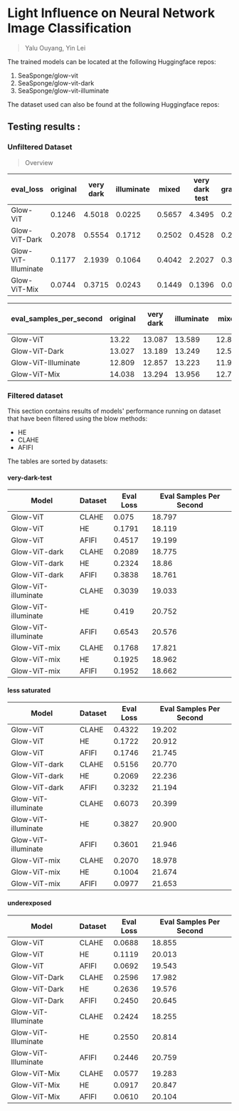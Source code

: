 # Light Influence on Neural Network Image Classification

> Yalu Ouyang, Yin Lei

The trained models can be located at the following Huggingface repos:

1. SeaSponge/glow-vit
2. SeaSponge/glow-vit-dark
3. SeaSponge/glow-vit-illuminate

The dataset used can also be found at the following Huggingface repos:



## Testing results :

### Unfiltered Dataset

> Overview

|eval_loss            | original | very dark | illuminate | mixed | very dark test | grayscale | less saturated | underexposed |
|---------------------|----------|-----------|------------|-------|----------------|-----------|----------------|----|
|Glow-ViT             |0.1246    |4.5018     |0.0225      |0.5657 |4.3495          |0.2021     |0.176           |0.351|
|Glow-ViT-Dark        |0.2078    |0.5554     |0.1712      |0.2502 |0.4528          |0.2992     |0.3231          |0.2702|
|Glow-ViT-Illuminate  |0.1177    |2.1939     |0.1064      |0.4042 |2.2027          |0.3929     |0.4334          |0.5756|
|Glow-ViT-Mix         |0.0744    |0.3715     |0.0243      |0.1449 |0.1396          | 0.0776    | 0.0707         |0.0472|



|eval_samples_per_second| original | very dark | illuminate | mixed | very dark test | grayscale | less saturated | underexposed |
|--|---------|------------|------------|-------|----------------|-----------|----------------|----|
|Glow-ViT|13.22|13.087|13.589|12.81|21.118|13.231|20.086|20.162|
|Glow-ViT-Dark|13.027|13.189|13.249|12.587|19.035|12.997                |21.418|21.862|
|Glow-ViT-Illuminate|12.809|12.857|13.223|11.938|19.711             |12.803            |19.972|20.094|
|Glow-ViT-Mix|14.038|13.294 |13.956|12.778|21.091       | 13.254   | 21.135 |20.766|

### Filtered dataset

This section contains results of models' performance running on dataset that have been filtered using the blow methods:

- HE
- CLAHE
- AFIFI

The tables are sorted by datasets:

#### very-dark-test

| Model             | Dataset                              | Eval Loss | Eval Samples Per Second |
|--------------------|--------------------------------------|-----------|--------------------------|
| Glow-ViT          | CLAHE                                 | 0.075     | 18.797                   |
| Glow-ViT          | HE                                    | 0.1791    | 18.119                   |
| Glow-ViT          | AFIFI                                 | 0.4517    | 19.199                   |
| Glow-ViT-dark     | CLAHE                                 | 0.2089    | 18.775                   |
| Glow-ViT-dark     | HE                                    | 0.2324    | 18.86                    |
| Glow-ViT-dark     | AFIFI                                 | 0.3838    | 18.761                   |
| Glow-ViT-illuminate | CLAHE                               | 0.3039    | 19.033                   |
| Glow-ViT-illuminate | HE                                  | 0.419     | 20.752                   |
| Glow-ViT-illuminate | AFIFI                               | 0.6543    | 20.576                   |
| Glow-ViT-mix      | CLAHE                                 | 0.1768    | 17.821                   |
| Glow-ViT-mix      | HE                                    | 0.1925    | 18.962                   |
| Glow-ViT-mix      | AFIFI                                 | 0.1952    | 18.662                   |

#### less saturated

| Model              | Dataset                              | Eval Loss | Eval Samples Per Second |
|--------------------|--------------------------------------|-----------|--------------------------|
| Glow-ViT          | CLAHE                                 | 0.4322    | 19.202                   |
| Glow-ViT          | HE                                    | 0.1722    | 20.912                   |
| Glow-ViT          | AFIFI                                 | 0.1746    | 21.745                   |
| Glow-ViT-dark     | CLAHE                                 | 0.5156    | 20.770                   |
| Glow-ViT-dark     | HE                                    | 0.2069    | 22.236                   |
| Glow-ViT-dark     | AFIFI                                 | 0.3232    | 21.194                   |
| Glow-ViT-illuminate | CLAHE                               | 0.6073    | 20.399                   |
| Glow-ViT-illuminate | HE                                  | 0.3827    | 20.900                   |
| Glow-ViT-illuminate | AFIFI                               | 0.3601    | 21.946                   |
| Glow-ViT-mix      | CLAHE                                 | 0.2070    | 18.978                   |
| Glow-ViT-mix      | HE                                    | 0.1004    | 21.674                   |
| Glow-ViT-mix      | AFIFI                                 | 0.0977    | 21.653                   |

#### underexposed

| Model             | Dataset                              | Eval Loss | Eval Samples Per Second |
|--------------------|--------------------------------------|-----------|--------------------------|
| Glow-ViT          | CLAHE                                 | 0.0688    | 18.855                   |
| Glow-ViT          | HE                                    | 0.1119    | 20.013                   |
| Glow-ViT          | AFIFI                                 | 0.0692    | 19.543                   |
| Glow-ViT-Dark     | CLAHE                                 | 0.2596    | 17.982                   |
| Glow-ViT-Dark     | HE                                    | 0.2636    | 19.576                   |
| Glow-ViT-Dark     | AFIFI                                 | 0.2450    | 20.645                   |
| Glow-ViT-Illuminate | CLAHE                               | 0.2424    | 18.255                   |
| Glow-ViT-Illuminate | HE                                  | 0.2550    | 20.814                   |
| Glow-ViT-Illuminate | AFIFI                               | 0.2446    | 20.759                   |
| Glow-ViT-Mix      | CLAHE                                 | 0.0577    | 19.283                   |
| Glow-ViT-Mix      | HE                                    | 0.0917    | 20.847                   |
| Glow-ViT-Mix      | AFIFI                                 | 0.0610    | 20.104                   |